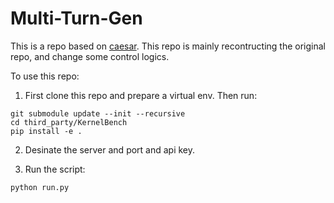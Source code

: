 # Multi-Turn-Gen
This is a repo based on [caesar](https://github.com/ScalingIntelligence/caesar). This repo is mainly recontructing the original repo, and change some control logics.

To use this repo:
1. First clone this repo and prepare a virtual env. Then run:
```shell
git submodule update --init --recursive
cd third_party/KernelBench
pip install -e .
```

2. Desinate the server and port and api key.

3. Run the script:
```shell
python run.py
```